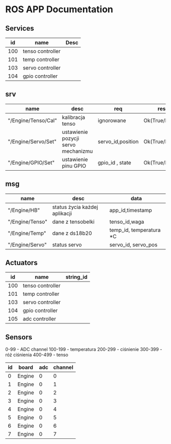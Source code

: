 # ROS APP Documentation


## Services

| id | name | Desc |
| --- | --- | --- |
| 100 | tenso controller | |
| 101 | temp controller | |
| 103 | servo controller | |
| 104 | gpio controller | |


## srv
| name | desc | req | res |
| --- | --- | --- | --- |
| "/Engine/Tenso/Cal" | kalibracja tenso | ignorowane | Ok(True/False) |
| "/Engine/Servo/Set" | ustawienie pozycji servo mechanizmu | servo_id,position | Ok(True/False) |
| "/Engine/GPIO/Set" | ustawienie pinu GPIO | gpio_id , state | Ok(True/False) |

## msg
| name | desc | data |
| --- | --- | --- |
| "/Engine/HB" | status życia każdej aplikacji | app_id,timestamp |
| "/Engine/Tenso" | dane z tensobelki | tenso_id,waga |
| "/Engine/Temp" | dane z ds18b20 | temp_id, temperatura *C |
| "/Engine/Servo" | status servo | servo_id, servo_pos |



## Actuators

| id | name | string_id |
| --- | --- | --- |
| 100 | tenso controller | |
| 101 | temp controller | |
| 103 | servo controller | |
| 104 | gpio controller | |
| 105 | adc controller | |

## Sensors
0-99 - ADC channel
100-199 - temperatura
200-299 - ciśnienie
300-399 - róż ciśnienia
400-499 - tenso


| id | board| adc | channel |
| --- | --- | --- | --- |
| 0 | Engine | 0 | 0 |
| 1 | Engine | 0 | 1 |
| 2 | Engine | 0 | 2 |
| 3 | Engine | 0 | 3 |
| 4 | Engine | 0 | 4 |
| 5 | Engine | 0 | 5 |
| 6 | Engine | 0 | 6 |
| 7 | Engine | 0 | 7 |